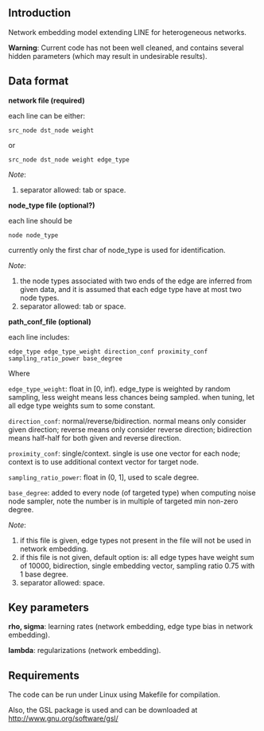 Introduction
------------------
Network embedding model extending LINE for heterogeneous networks.

__Warning__: Current code has not been well cleaned, and contains several hidden parameters (which may result in undesirable results).


Data format
-----------------
**network file (required)**

each line can be either:
```
src_node dst_node weight
```
or
```
src_node dst_node weight edge_type
```

_Note_:

1. separator allowed: tab or space.

**node_type file (optional?)**

each line should be
```
node node_type
```

currently only the first char of node_type is used for identification.

_Note_:

1. the node types associated with two ends of the edge are inferred from given data, and it is assumed that each edge type have at most two node types.
2. separator allowed: tab or space.

**path_conf_file (optional)**

each line includes:

```
edge_type edge_type_weight direction_conf proximity_conf sampling_ratio_power base_degree
```

Where

```edge_type_weight```: float in [0, inf). edge_type is weighted by random sampling, less weight means less chances being sampled. when tuning, let all edge type weights sum to some constant.

```direction_conf```: normal/reverse/bidirection. normal means only consider given direction; reverse means only consider reverse direction; bidirection means half-half for both given and reverse direction.

```proximity_conf```: single/context. single is use one vector for each node; context is to use additional context vector for target node.

```sampling_ratio_power```: float in (0, 1], used to scale degree.

```base_degree```: added to every node (of targeted type) when computing noise node sampler, note the number is in multiple of targeted min non-zero degree.

_Note_:

1. if this file is given, edge types not present in the file will not be used in network embedding.
2. if this file is not given, default option is: all edge types have weight sum of 10000, bidirection, single embedding vector, sampling ratio 0.75 with 1 base degree.
3. separator allowed: space.

Key parameters
---------------

**rho, sigma**: learning rates (network embedding, edge type bias in network embedding).

**lambda**: regularizations (network embedding).

Requirements
-----------------
The code can be run under Linux using Makefile for compilation.

Also, the GSL package is used and can be downloaded at http://www.gnu.org/software/gsl/
